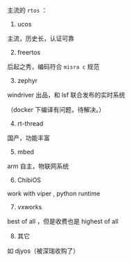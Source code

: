 主流的 `rtos`  ：
1. ucos
 
 主流，历史长，认证可靠

2. freertos

  后起之秀，编码符合 `misra c` 规范

3. zephyr

  windriver 出品，和 lsf 联合发布的实时系统
  
  （docker 下编译有问题，待解决。）

4. rt-thread

  国产，功能丰富

5. mbed

  arm 自主，物联网系统

6. ChibiOS
	
  work with viper , python runtime

7. vxworks

  best of all ，但是收费也是 highest of all

8. 其它
 
 如 djyos（被深瑞收购了）
